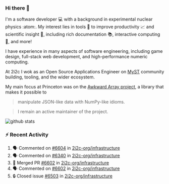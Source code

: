 ### Hi there 👋 

I'm a software developer 💻 with a background in experimental nuclear physics :atom:. My interest lies in tools :wrench: to improve productivity :chart_with_upwards_trend: and scientific insight :telescope:, including rich documentation 📚, interactive computing 🧮, and more! 

I have experience in many aspects of software engineering, including game design, full-stack web development, and high-performance numeric computing. 

At 2i2c I wok as an Open Source Applications Engineer on [MyST](https://github.com/jupyter-book/mystmd) community building, tooling, and the wider ecosystem. 

My main focus at Princeton was on the [Awkward Array project](awkward-array.org/), a library that makes it possible to 
> manipulate JSON-like data with NumPy-like idioms.

> I remain an active maintainer of the project. 

![github stats](https://github-readme-stats.vercel.app/api?username=agoose77&show_icons=true&hide_rank=true&hide_title=true&bg_color=30,e76445,904e95&text_color=efe3ec&icon_color=efe3ec)
<!--
**agoose77/agoose77** is a ✨ _special_ ✨ repository because its `README.md` (this file) appears on your GitHub profile.

Here are some ideas to get you started:

- 🔭 I’m currently working on ...
- 🌱 I’m currently learning ...
- 👯 I’m looking to collaborate on ...
- 🤔 I’m looking for help with ...
- 💬 Ask me about ...
- 📫 How to reach me: ...
- 😄 Pronouns: ...
- ⚡ Fun fact: ...
-->

### :zap: Recent Activity

<!--START_SECTION:activity-->
1. 🗣 Commented on [#6604](https://github.com/2i2c-org/infrastructure/issues/6604#issuecomment-3249492141) in [2i2c-org/infrastructure](https://github.com/2i2c-org/infrastructure)
2. 🗣 Commented on [#6340](https://github.com/2i2c-org/infrastructure/issues/6340#issuecomment-3248951571) in [2i2c-org/infrastructure](https://github.com/2i2c-org/infrastructure)
3. 🎉 Merged PR [#6602](https://github.com/2i2c-org/infrastructure/pull/6602) in [2i2c-org/infrastructure](https://github.com/2i2c-org/infrastructure)
4. 🗣 Commented on [#6602](https://github.com/2i2c-org/infrastructure/pull/6602#issuecomment-3248207461) in [2i2c-org/infrastructure](https://github.com/2i2c-org/infrastructure)
5. 🔒 Closed issue [#6503](https://github.com/2i2c-org/infrastructure/issues/6503) in [2i2c-org/infrastructure](https://github.com/2i2c-org/infrastructure)
<!--END_SECTION:activity-->
